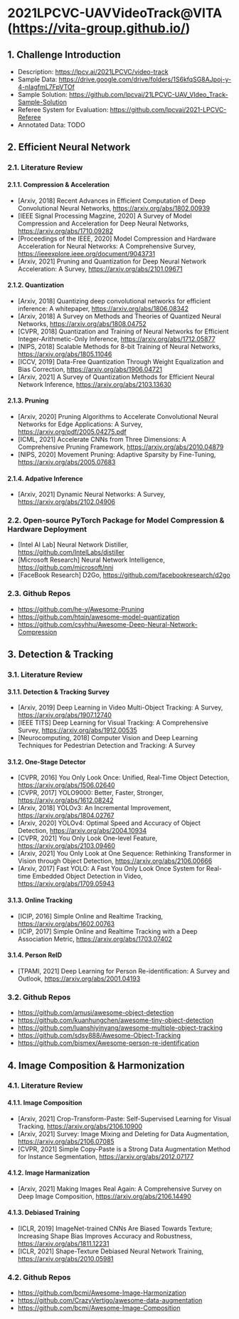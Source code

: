 # 2021LPCVC-UAVVideoTrack@VITA (https://vita-group.github.io/)
## 1. Challenge Introduction
+ Description: https://lpcv.ai/2021LPCVC/video-track
+ Sample Data: https://drive.google.com/drive/folders/1S6kfqSG8AJpoj-y-4-nIagfmL7FpVTOf
+ Sample Solution: https://github.com/lpcvai/21LPCVC-UAV_VIdeo_Track-Sample-Solution
+ Referee System for Evaluation: https://github.com/lpcvai/2021-LPCVC-Referee
+ Annotated Data: TODO
## 2. Efficient Neural Network
### 2.1. Literature Review
#### 2.1.1. Compression & Acceleration
+ [Arxiv, 2018] Recent Advances in Efficient Computation of Deep Convolutional Neural Networks, https://arxiv.org/abs/1802.00939
+ [IEEE Signal Processing Magzine, 2020] A Survey of Model Compression and Acceleration for Deep Neural Networks, https://arxiv.org/abs/1710.09282
+ [Proceedings of the IEEE, 2020] Model Compression and Hardware Acceleration for Neural Networks: A Comprehensive Survey, https://ieeexplore.ieee.org/document/9043731
+ [Arxiv, 2021] Pruning and Quantization for Deep Neural Network Acceleration: A Survey, https://arxiv.org/abs/2101.09671
#### 2.1.2. Quantization
+ [Arxiv, 2018] Quantizing deep convolutional networks for efficient inference: A whitepaper, https://arxiv.org/abs/1806.08342
+ [Arxiv, 2018] A Survey on Methods and Theories of Quantized Neural Networks, https://arxiv.org/abs/1808.04752
+ [CVPR, 2018] Quantization and Training of Neural Networks for Efficient Integer-Arithmetic-Only Inference, https://arxiv.org/abs/1712.05877
+ [NIPS, 2018] Scalable Methods for 8-bit Training of Neural Networks, https://arxiv.org/abs/1805.11046
+ [ICCV, 2019] Data-Free Quantization Through Weight Equalization and Bias Correction, https://arxiv.org/abs/1906.04721
+ [Arxiv, 2021] A Survey of Quantization Methods for Efficient Neural Network Inference, https://arxiv.org/abs/2103.13630
#### 2.1.3. Pruning
+ [Arxiv, 2020] Pruning Algorithms to Accelerate Convolutional Neural Networks for Edge Applications: A Survey, https://arxiv.org/pdf/2005.04275.pdf
+ [ICML, 2021] Accelerate CNNs from Three Dimensions: A Comprehensive Pruning Framework, https://arxiv.org/abs/2010.04879
+ [NIPS, 2020] Movement Pruning: Adaptive Sparsity by Fine-Tuning, https://arxiv.org/abs/2005.07683
#### 2.1.4. Adpative Inference
+ [Arxiv, 2021] Dynamic Neural Networks: A Survey, https://arxiv.org/abs/2102.04906
### 2.2. Open-source PyTorch Package for Model Compression & Hardware Deployment
+ [Intel AI Lab] Neural Network Distiller, https://github.com/IntelLabs/distiller
+ [Microsoft Research] Neural Network Intelligence, https://github.com/microsoft/nni
+ [FaceBook Research] D2Go, https://github.com/facebookresearch/d2go
### 2.3. Github Repos
+ https://github.com/he-y/Awesome-Pruning
+ https://github.com/htqin/awesome-model-quantization
+ https://github.com/csyhhu/Awesome-Deep-Neural-Network-Compression

## 3. Detection & Tracking
### 3.1. Literature Review
#### 3.1.1. Detection & Tracking Survey
+ [Arxiv, 2019] Deep Learning in Video Multi-Object Tracking: A Survey, https://arxiv.org/abs/1907.12740
+ [IEEE TITS] Deep Learning for Visual Tracking: A Comprehensive Survey, https://arxiv.org/abs/1912.00535
+ [Neurocomputing, 2018] Computer Vision and Deep Learning Techniques for Pedestrian Detection and Tracking: A Survey
#### 3.1.2. One-Stage Detector
+ [CVPR, 2016] You Only Look Once: Unified, Real-Time Object Detection, https://arxiv.org/abs/1506.02640
+ [CVPR, 2017] YOLO9000: Better, Faster, Stronger, https://arxiv.org/abs/1612.08242
+ [Arxiv, 2018] YOLOv3: An Incremental Improvement, https://arxiv.org/abs/1804.02767
+ [Arxiv, 2020] YOLOv4: Optimal Speed and Accuracy of Object Detection, https://arxiv.org/abs/2004.10934
+ [CVPR, 2021] You Only Look One-level Feature, https://arxiv.org/abs/2103.09460
+ [Arxiv, 2021] You Only Look at One Sequence: Rethinking Transformer in Vision through Object Detection, https://arxiv.org/abs/2106.00666
+ [Arxiv, 2017] Fast YOLO: A Fast You Only Look Once System for Real-time Embedded Object Detection in Video, https://arxiv.org/abs/1709.05943
#### 3.1.3. Online Tracking
+ [ICIP, 2016] Simple Online and Realtime Tracking, https://arxiv.org/abs/1602.00763
+ [ICIP, 2017] Simple Online and Realtime Tracking with a Deep Association Metric, https://arxiv.org/abs/1703.07402
#### 3.1.4. Person ReID
+ [TPAMI, 2021] Deep Learning for Person Re-identification: A Survey and Outlook, https://arxiv.org/abs/2001.04193
### 3.2. Github Repos
+ https://github.com/amusi/awesome-object-detection
+ https://github.com/kuanhungchen/awesome-tiny-object-detection
+ https://github.com/luanshiyinyang/awesome-multiple-object-tracking
+ https://github.com/sdsy888/Awesome-Object-Tracking
+ https://github.com/bismex/Awesome-person-re-identification

## 4. Image Composition & Harmonization
### 4.1. Literature Review
#### 4.1.1. Image Composition
+ [Arxiv, 2021] Crop-Transform-Paste: Self-Supervised Learning for Visual Tracking, https://arxiv.org/abs/2106.10900
+ [Arxiv, 2021] Survey: Image Mixing and Deleting for Data Augmentation, https://arxiv.org/abs/2106.07085
+ [CVPR, 2021] Simple Copy-Paste is a Strong Data Augmentation Method for Instance Segmentation, https://arxiv.org/abs/2012.07177
#### 4.1.2. Image Harmanization
+ [Arxiv, 2021] Making Images Real Again: A Comprehensive Survey on Deep Image Composition, https://arxiv.org/abs/2106.14490
#### 4.1.3. Debiased Training
+ [ICLR, 2019] ImageNet-trained CNNs Are Biased Towards Texture; Increasing Shape Bias Improves Accuracy and Robustness, https://arxiv.org/abs/1811.12231
+ [ICLR, 2021] Shape-Texture Debiased Neural Network Training, https://arxiv.org/abs/2010.05981
### 4.2. Github Repos
+ https://github.com/bcmi/Awesome-Image-Harmonization
+ https://github.com/CrazyVertigo/awesome-data-augmentation
+ https://github.com/bcmi/Awesome-Image-Composition
